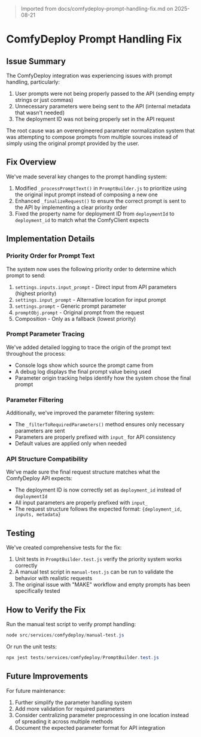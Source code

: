 > Imported from docs/comfydeploy-prompt-handling-fix.md on 2025-08-21

# ComfyDeploy Prompt Handling Fix

## Issue Summary

The ComfyDeploy integration was experiencing issues with prompt handling, particularly:

1. User prompts were not being properly passed to the API (sending empty strings or just commas)
2. Unnecessary parameters were being sent to the API (internal metadata that wasn't needed)
3. The deployment ID was not being properly set in the API request

The root cause was an overengineered parameter normalization system that was attempting to compose prompts from multiple sources instead of simply using the original prompt provided by the user.

## Fix Overview

We've made several key changes to the prompt handling system:

1. Modified `_processPromptText()` in `PromptBuilder.js` to prioritize using the original input prompt instead of composing a new one
2. Enhanced `_finalizeRequest()` to ensure the correct prompt is sent to the API by implementing a clear priority order
3. Fixed the property name for deployment ID from `deploymentId` to `deployment_id` to match what the ComfyClient expects

## Implementation Details

### Priority Order for Prompt Text

The system now uses the following priority order to determine which prompt to send:

1. `settings.inputs.input_prompt` - Direct input from API parameters (highest priority)
2. `settings.input_prompt` - Alternative location for input prompt 
3. `settings.prompt` - Generic prompt parameter
4. `promptObj.prompt` - Original prompt from the request
5. Composition - Only as a fallback (lowest priority)

### Prompt Parameter Tracing

We've added detailed logging to trace the origin of the prompt text throughout the process:

- Console logs show which source the prompt came from
- A debug log displays the final prompt value being used
- Parameter origin tracking helps identify how the system chose the final prompt

### Parameter Filtering

Additionally, we've improved the parameter filtering system:

- The `_filterToRequiredParameters()` method ensures only necessary parameters are sent
- Parameters are properly prefixed with `input_` for API consistency
- Default values are applied only when needed

### API Structure Compatibility

We've made sure the final request structure matches what the ComfyDeploy API expects:

- The deployment ID is now correctly set as `deployment_id` instead of `deploymentId`
- All input parameters are properly prefixed with `input_`
- The request structure follows the expected format: `{deployment_id, inputs, metadata}`

## Testing

We've created comprehensive tests for the fix:

1. Unit tests in `PromptBuilder.test.js` verify the priority system works correctly
2. A manual test script in `manual-test.js` can be run to validate the behavior with realistic requests
3. The original issue with "MAKE" workflow and empty prompts has been specifically tested

## How to Verify the Fix

Run the manual test script to verify prompt handling:

```powershell
node src/services/comfydeploy/manual-test.js
```

Or run the unit tests:

```powershell
npx jest tests/services/comfydeploy/PromptBuilder.test.js
```

## Future Improvements

For future maintenance:

1. Further simplify the parameter handling system
2. Add more validation for required parameters
3. Consider centralizing parameter preprocessing in one location instead of spreading it across multiple methods
4. Document the expected parameter format for API integration 
